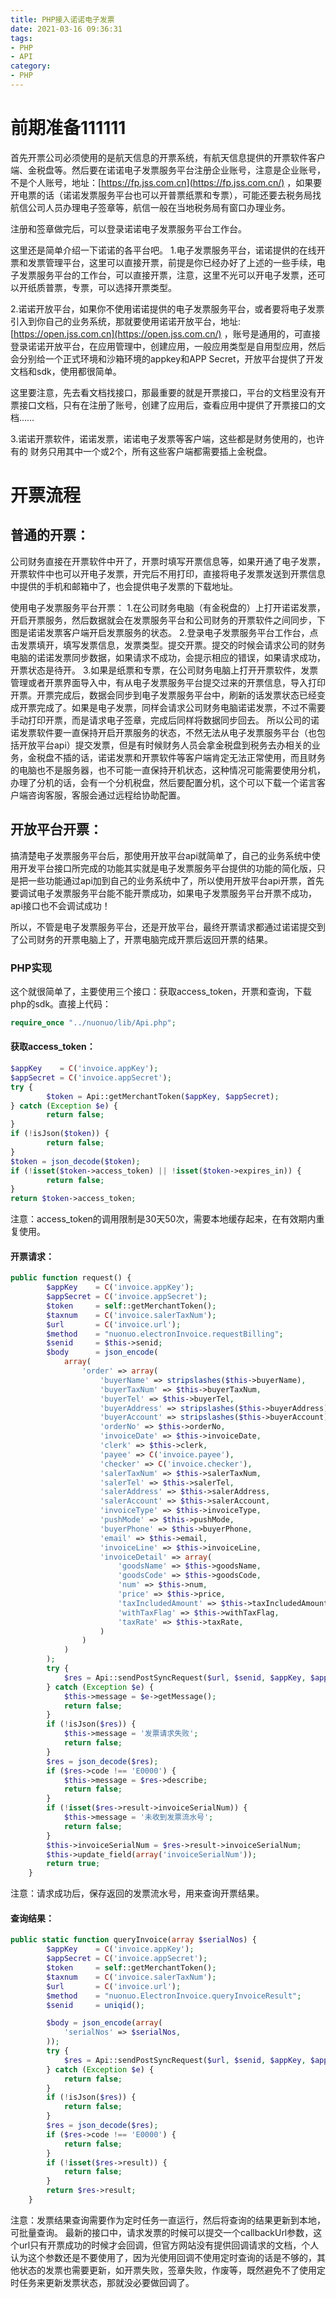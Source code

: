 ```yaml
---
title: PHP接入诺诺电子发票
date: 2021-03-16 09:36:31
tags:
- PHP
- API
category:
- PHP
---
```

# 前期准备111111

首先开票公司必须使用的是航天信息的开票系统，有航天信息提供的开票软件客户端、金税盘等。然后要在诺诺电子发票服务平台注册企业账号，注意是企业账号，不是个人账号，地址：[https://fp.jss.com.cn](https://fp.jss.com.cn/) ，如果要开电票的话（诺诺发票服务平台也可以开普票纸票和专票），可能还要去税务局找航信公司人员办理电子签章等，航信一般在当地税务局有窗口办理业务。


注册和签章做完后，可以登录诺诺电子发票服务平台工作台。
<!-- more -->
这里还是简单介绍一下诺诺的各平台吧。
1.电子发票服务平台，诺诺提供的在线开票和发票管理平台，这里可以直接开票，前提是你已经办好了上述的一些手续，电子发票服务平台的工作台，可以直接开票，注意，这里不光可以开电子发票，还可以开纸质普票，专票，可以选择开票类型。

2.诺诺开放平台，如果你不使用诺诺提供的电子发票服务平台，或者要将电子发票引入到你自己的业务系统，那就要使用诺诺开放平台，地址:[https://open.jss.com.cn](https://open.jss.com.cn/) ，账号是通用的，可直接登录诺诺开放平台，在应用管理中，创建应用，一般应用类型是自用型应用，然后会分别给一个正式环境和沙箱环境的appkey和APP Secret，开放平台提供了开发文档和sdk，使用都很简单。

这里要注意，先去看文档找接口，那最重要的就是开票接口，平台的文档里没有开票接口文档，只有在注册了账号，创建了应用后，查看应用中提供了开票接口的文档……

3.诺诺开票软件，诺诺发票，诺诺电子发票等客户端，这些都是财务使用的，也许有的
财务只用其中一个或2个，所有这些客户端都需要插上金税盘。


# 开票流程
## 普通的开票：
公司财务直接在开票软件中开了，开票时填写开票信息等，如果开通了电子发票，开票软件中也可以开电子发票，开完后不用打印，直接将电子发票发送到开票信息中提供的手机和邮箱中了，也会提供电子发票的下载地址。

使用电子发票服务平台开票：
1.在公司财务电脑（有金税盘的）上打开诺诺发票，开启开票服务，然后数据就会在发票服务平台和公司财务的开票软件之间同步，下图是诺诺发票客户端开启发票服务的状态。
2.登录电子发票服务平台工作台，点击发票填开，填写发票信息，发票类型。提交开票。提交的时候会请求公司的财务电脑的诺诺发票同步数据，如果请求不成功，会提示相应的错误，如果请求成功，开票状态是待开。
3.如果是纸票和专票，在公司财务电脑上打开开票软件，发票管理或者开票界面导入中，有从电子发票服务平台提交过来的开票信息，导入打印开票。开票完成后，数据会同步到电子发票服务平台中，刷新的话发票状态已经变成开票完成了。如果是电子发票，同样会请求公司财务电脑诺诺发票，不过不需要手动打印开票，而是请求电子签章，完成后同样将数据同步回去。
所以公司的诺诺发票软件要一直保持开启开票服务的状态，不然无法从电子发票服务平台（也包括开放平台api）提交发票，但是有时候财务人员会拿金税盘到税务去办相关的业务，金税盘不插的话，诺诺发票和开票软件等客户端肯定无法正常使用，而且财务的电脑也不是服务器，也不可能一直保持开机状态，这种情况可能需要使用分机，办理了分机的话，会有一个分机税盘，然后要配置分机，这个可以下载一个诺言客户端咨询客服，客服会通过远程给协助配置。

## 开放平台开票：
搞清楚电子发票服务平台后，那使用开放平台api就简单了，自己的业务系统中使用开发平台接口所完成的功能其实就是电子发票服务平台提供的功能的简化版，只是把一些功能通过api加到自己的业务系统中了，所以使用开放平台api开票，首先要调试电子发票服务平台能不能开票成功，如果电子发票服务平台开票不成功，api接口也不会调试成功！

所以，不管是电子发票服务平台，还是开放平台，最终开票请求都通过诺诺提交到了公司财务的开票电脑上了，开票电脑完成开票后返回开票的结果。

### PHP实现
这个就很简单了，主要使用三个接口：获取access_token，开票和查询，下载php的sdk。直接上代码：
```php
require_once "../nuonuo/lib/Api.php";
```
#### 获取access_token：
```php
$appKey    = C('invoice.appKey');
$appSecret = C('invoice.appSecret');
try {
        $token = Api::getMerchantToken($appKey, $appSecret);
} catch (Exception $e) {
        return false;
}
if (!isJson($token)) {
        return false;
}
$token = json_decode($token);
if (!isset($token->access_token) || !isset($token->expires_in)) {
        return false;
}
return $token->access_token;
```
注意：access_token的调用限制是30天50次，需要本地缓存起来，在有效期内重复使用。

#### 开票请求：
```php
public function request() {
        $appKey    = C('invoice.appKey');
        $appSecret = C('invoice.appSecret');
        $token     = self::getMerchantToken();
        $taxnum    = C('invoice.salerTaxNum');
        $url       = C('invoice.url');
        $method    = "nuonuo.electronInvoice.requestBilling";
        $senid     = $this->senid;
        $body      = json_encode(
            array(
                'order' => array(
                    'buyerName' => stripslashes($this->buyerName),
                    'buyerTaxNum' => $this->buyerTaxNum,
                    'buyerTel' => $this->buyerTel,
                    'buyerAddress' => stripslashes($this->buyerAddress),
                    'buyerAccount' => stripslashes($this->buyerAccount),
                    'orderNo' => $this->orderNo,
                    'invoiceDate' => $this->invoiceDate,
                    'clerk' => $this->clerk,
                    'payee' => C('invoice.payee'),
                    'checker' => C('invoice.checker'),
                    'salerTaxNum' => $this->salerTaxNum,
                    'salerTel' => $this->salerTel,
                    'salerAddress' => $this->salerAddress,
                    'salerAccount' => $this->salerAccount,
                    'invoiceType' => $this->invoiceType,
                    'pushMode' => $this->pushMode,
                    'buyerPhone' => $this->buyerPhone,
                    'email' => $this->email,
                    'invoiceLine' => $this->invoiceLine,
                    'invoiceDetail' => array(
                        'goodsName' => $this->goodsName,
                        'goodsCode' => $this->goodsCode,
                        'num' => $this->num,
                        'price' => $this->price,
                        'taxIncludedAmount' => $this->taxIncludedAmount,
                        'withTaxFlag' => $this->withTaxFlag,
                        'taxRate' => $this->taxRate,
                    )
                )
            )
        );
        try {
            $res = Api::sendPostSyncRequest($url, $senid, $appKey, $appSecret, $token, $taxnum, $method, $body);
        } catch (Exception $e) {
            $this->message = $e->getMessage();
            return false;
        }
        if (!isJson($res)) {
            $this->message = '发票请求失败';
            return false;
        }
        $res = json_decode($res);
        if ($res->code !== 'E0000') {
            $this->message = $res->describe;
            return false;
        }
        if (!isset($res->result->invoiceSerialNum)) {
            $this->message = '未收到发票流水号';
            return false;
        }
        $this->invoiceSerialNum = $res->result->invoiceSerialNum;
        $this->update_field(array('invoiceSerialNum'));
        return true;
    }
```
注意：请求成功后，保存返回的发票流水号，用来查询开票结果。
#### 查询结果：
```php
public static function queryInvoice(array $serialNos) {
        $appKey    = C('invoice.appKey');
        $appSecret = C('invoice.appSecret');
        $token     = self::getMerchantToken();
        $taxnum    = C('invoice.salerTaxNum');
        $url       = C('invoice.url');
        $method    = "nuonuo.ElectronInvoice.queryInvoiceResult";
        $senid     = uniqid();

        $body = json_encode(array(
            'serialNos' => $serialNos,
        ));
        try {
            $res = Api::sendPostSyncRequest($url, $senid, $appKey, $appSecret, $token, $taxnum, $method, $body);
        } catch (Exception $e) {
            return false;
        }
        if (!isJson($res)) {
            return false;
        }
        $res = json_decode($res);
        if ($res->code !== 'E0000') {
            return false;
        }
        if (!isset($res->result)) {
            return false;
        }
        return $res->result;
    }
```
注意：发票结果查询需要作为定时任务一直运行，然后将查询的结果更新到本地，可批量查询。
最新的接口中，请求发票的时候可以提交一个callbackUrl参数，这个url只有开票成功的时候才会回调，但官方网站没有提供回调请求的文档，个人认为这个参数还是不要使用了，因为光使用回调不使用定时查询的话是不够的，其他状态的发票也需要更新，如开票失败，签章失败，作废等，既然避免不了使用定时任务来更新发票状态，那就没必要做回调了。
